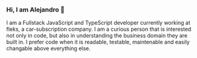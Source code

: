 ### Hi, I am Alejandro 👋

I am a Fullstack JavaScript and TypeScript developer currently working at fleks, a car-subscription company. I am a curious person that is interested not only in code, but also in understanding the business domain they are built in. I prefer code when it is readable, testable, maintenable and easily changable above everything else.
